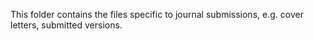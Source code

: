 This folder contains the files specific to journal submissions, e.g. cover letters, submitted versions.